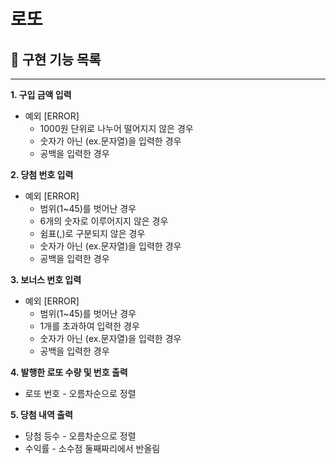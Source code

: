 # 로또

## 📍 구현 기능 목록

***

**1. 구입 금액 입력**

- 예외 [ERROR]
    - 1000원 단위로 나누어 떨어지지 않은 경우
    - 숫자가 아닌 (ex.문자열)을 입력한 경우
    - 공백을 입력한 경우

**2. 당첨 번호 입력**

- 예외 [ERROR]
    - 범위(1~45)를 벗어난 경우
    - 6개의 숫자로 이루어지지 않은 경우
    - 쉼표(,)로 구분되지 않은 경우
    - 숫자가 아닌 (ex.문자열)을 입력한 경우
    - 공백을 입력한 경우

**3. 보너스 번호 입력**

- 예외 [ERROR]
    - 범위(1~45)를 벗어난 경우
    - 1개를 초과하여 입력한 경우
    - 숫자가 아닌 (ex.문자열)을 입력한 경우
    - 공백을 입력한 경우

**4. 발행한 로또 수량 및 번호 출력**

- 로또 번호 - 오름차순으로 정렬

**5. 당첨 내역 출력**

- 당첨 등수 - 오름차순으로 정렬
- 수익률 - 소수점 둘째짜리에서 반올림
